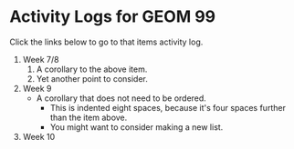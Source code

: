 # Activity Logs for GEOM 99

Click the links below to go to that items activity log. 


1. Week 7/8
    1. A corollary to the above item.
    2. Yet another point to consider.
2. Week 9
    * A corollary that does not need to be ordered.
        * This is indented eight spaces, because it's four spaces further than the item above.
        * You might want to consider making a new list.
3. Week 10
